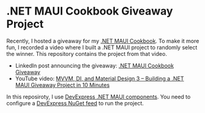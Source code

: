 # .NET MAUI Cookbook Giveaway Project

Recently, I hosted a giveaway for my [.NET MAUI Cookbook](https://www.amazon.com/NET-MAUI-Cookbook-full-featured-authentication/dp/1835461123). To make it more fun, I recorded a video where I built a .NET MAUI project to randomly select the winner. This repository contains the project from that video.

- LinkedIn post announcing the giveaway: [.NET MAUI Cookbook Giveaway](https://www.linkedin.com/posts/alex-russkov_dotnetmaui-maui-android-activity-7302760137985867777-aPH6/)  
- YouTube video: [MVVM, DI, and Material Design 3 – Building a .NET MAUI Giveaway Project in 10 Minutes](https://youtu.be/W7p2Hya4Nto?si=aYuwB1XqctTiskjx)

In this reposiroty, I use [DevExpress .NET MAUI components](https://www.devexpress.com/maui/). You need to configure a [DevExpress NuGet feed](https://docs.devexpress.com/MAUI/404024/get-started/register-nuget-gallery) to run the project.

